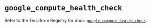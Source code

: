 # `google_compute_health_check`

Refer to the Terraform Registry for docs: [`google_compute_health_check`](https://registry.terraform.io/providers/hashicorp/google/6.29.0/docs/resources/compute_health_check).
